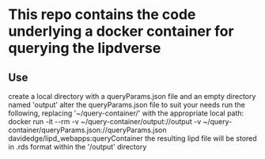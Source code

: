 # This repo contains the code underlying a docker container for querying the lipdverse

## Use

create a local directory with a queryParams.json file and an empty directory named 'output'
alter the queryParams.json file to suit your needs
run the following, replacing '~/query-container/' with the appropriate local path: docker run -it --rm -v ~/query-container/output://output -v ~/query-container/queryParams.json://queryParams.json davidedge/lipd_webapps:queryContainer
the resulting lipd file will be stored in .rds format within the '/output' directory
